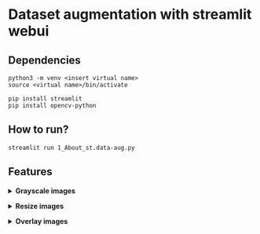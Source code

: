 # Dataset augmentation with streamlit webui

## Dependencies

```
python3 -m venv <insert virtual name>
source <virtual name>/bin/activate

pip install streamlit
pip install opencv-python
```

## How to run?

```
streamlit run 1_About_st.data-aug.py
```

## Features
**<details><summary>Grayscale images</summary>**
1. Input image file path
2. Input image destination path
3. Click on 'Grayscale Images'
4. View grayscaled images with slider
</details>

**<details><summary>Resize images</summary>**
1. Input image file path
2. Input image destination path
3. Insert image width
4. Insert images height
5. Click on 'Resize Images'
6. View resized images with slider
</details>

**<details><summary>Overlay images</summary>**
1. Input background image
2. Input overlaying image
3. Insert top left x coordinates of location
4. Insert top left y coordinates of location
5. Click on 'Overlay Images'
6. View overlayed images with slider
</details>